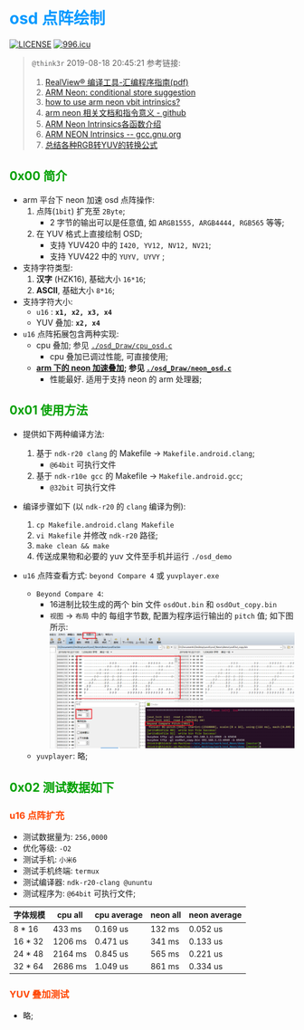 # <font color=#0099ff> **osd 点阵绘制** </font> 

[![LICENSE](https://img.shields.io/badge/license-Anti%20996-blue.svg)](https://github.com/996icu/996.ICU/blob/master/LICENSE) [![996.icu](https://img.shields.io/badge/link-996.icu-red.svg)](https://996.icu) 

> `@think3r` 2019-08-18 20:45:21
> 参考链接:    
> 1. [RealView® 编译工具-汇编程序指南(pdf)]()
> 2. [ARM Neon: conditional store suggestion](https://stackoverflow.com/questions/18312814/arm-neon-conditional-store-suggestion)
> 3. [how to use arm neon vbit intrinsics?](https://stackoverflow.com/questions/18784611/how-to-use-arm-neon-vbit-intrinsics)
> 4. [arm neon 相关文档和指令意义 - github](https://github.com/rogerou/Arm-neon-intrinsics)
> 5. [ARM Neon Intrinsics各函数介绍](https://blog.csdn.net/hemmingway/article/details/44828303/)
> 6. [ARM NEON Intrinsics -- gcc.gnu.org](https://gcc.gnu.org/onlinedocs/gcc-4.4.1/gcc/ARM-NEON-Intrinsics.html)
> 7. [总结各种RGB转YUV的转换公式](https://www.cnblogs.com/zhengjianhong/p/7872459.html)

## <font color=#009A000> 0x00 简介 </font> 

- arm 平台下 neon 加速 osd 点阵操作: 
    1. 点阵(`1bit`) 扩充至 `2Byte`;
        - 2 字节的输出可以是任意值, 如 `ARGB1555, ARGB4444, RGB565` 等等;
    2. 在 YUV 格式上直接绘制 OSD;
        - 支持 YUV420 中的 `I420, YV12, NV12, NV21`;
        - 支持 YUV422 中的 `YUYV, UYVY` ;
- 支持字符类型: 
    1. **汉字** (HZK16), 基础大小 `16*16`;
    2. **ASCII**, 基础大小 `8*16`;
-  支持字符大小: 
    - `u16` : **`x1, x2, x3, x4`**
    - YUV 叠加: **`x2, x4`**
- `u16` 点阵拓展包含两种实现:
    - cpu 叠加; 参见 [`./osd_Draw/cpu_osd.c`](./osd_Draw/cpu_osd.c)
        - cpu 叠加已调过性能, 可直接使用;
    - **<u>arm 下的 neon 加速叠加;</u> 参见 [`./osd_Draw/neon_osd.c`](./osd_Draw/neon_osd.c)**
        - 性能最好. 适用于支持 neon 的 arm 处理器;

## <font color=#009A000> 0x01 使用方法 </font> 

- 提供如下两种编译方法:
    1. 基于 `ndk-r20 clang` 的 Makefile -> `Makefile.android.clang`;
       - `@64bit` 可执行文件
    2. 基于 `ndk-r10e gcc` 的 Makefile -> `Makefile.android.gcc`;
       - `@32bit` 可执行文件

- 编译步骤如下 (以 `ndk-r20` 的 `clang` 编译为例):
    1. `cp Makefile.android.clang Makefile`
    2. `vi Makefile` 并修改 `ndk-r20` 路径;
    3. `make clean && make`
    4. 传送成果物和必要的 yuv 文件至手机并运行 `./osd_demo`

- `u16` 点阵查看方式: `beyond Compare 4` 或 `yuvplayer.exe`
    - `Beyond Compare 4`:
        -  16进制比较生成的两个 bin 文件 `osdOut.bin` 和 `osdOut_copy.bin` 
        - `视图` -> `布局` 中的 每组字节数, 配置为程序运行输出的 `pitch` 值; 如下图所示:
        ![beyond Compare 输出](./bc.png)
    - `yuvplayer`: 略;
  
## <font color=#009A000> 0x02 测试数据如下 </font> 

### <font color=#FF4500> u16 点阵扩充 </font> 


- 测试数据量为: `256,0000`
- 优化等级: `-O2`
- 测试手机: `小米6`
- 测试手机终端: `termux`
- 测试编译器: `ndk-r20-clang @ununtu`
- 测试程序为: `@64bit` 可执行文件;

| 字体规模 | cpu all | cpu average | neon all | neon average |      
| --- | --- | --- | --- | --- |         
| 8 * 16 | 433 ms | 0.169 us | 132 ms | 0.052 us |      
| 16 * 32 | 1206 ms | 0.471 us | 341 ms | 0.133 us |        
| 24 * 48 | 2164 ms | 0.845 us | 565 ms | 0.221 us |        
| 32 * 64 | 2686 ms | 1.049 us | 861 ms | 0.334 us |       

### <font color=#FF4500> YUV 叠加测试 </font> 

- 略;
